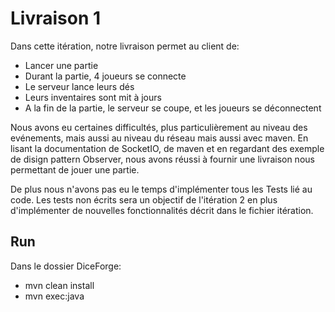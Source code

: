 # Livraison 1

Dans cette itération, notre livraison permet au client de:

- Lancer une partie
- Durant la partie, 4 joueurs se connecte
- Le serveur lance leurs dés
- Leurs inventaires sont mit à jours
- A la fin de la partie, le serveur se coupe, et les joueurs se déconnectent

Nous avons eu certaines difficultés, plus particulièrement au niveau des evénements, mais aussi au niveau du réseau mais aussi avec maven.
En lisant la documentation de SocketIO, de maven et en regardant des exemple de disign pattern Observer, nous avons réussi à fournir une livraison nous permettant de jouer une partie.

De plus nous n'avons pas eu le temps d'implémenter tous les Tests lié au code. Les tests non écrits sera un objectif de l'itération 2 en plus d'implémenter de nouvelles fonctionnalités décrit dans le fichier itération.

## Run
Dans le dossier DiceForge:

- mvn clean install
- mvn exec:java

